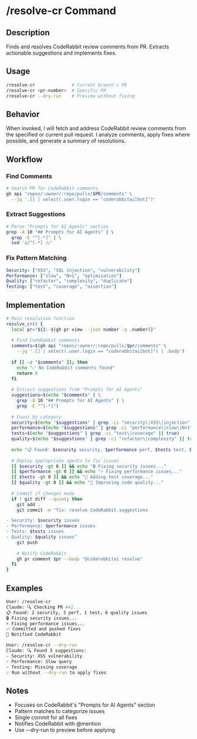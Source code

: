 # /resolve-cr Command

## Description

Finds and resolves CodeRabbit review comments from PR. Extracts actionable suggestions and implements fixes.

## Usage

```bash
/resolve-cr              # Current branch's PR
/resolve-cr <pr-number>  # Specific PR
/resolve-cr --dry-run    # Preview without fixing
```

## Behavior

When invoked, I will fetch and address CodeRabbit review comments from the
specified or current pull request. I analyze comments, apply fixes where
possible, and generate a summary of resolutions.

## Workflow

### Find Comments

```bash
# Search PR for CodeRabbit comments
gh api "repos/:owner/:repo/pulls/$PR/comments" \
  --jq '.[] | select(.user.login == "coderabbitai[bot]")'
```

### Extract Suggestions

```bash
# Parse "Prompts for AI Agents" section
grep -A 10 "## Prompts for AI Agents" | \
  grep -E "^[-*]" | \
  sed 's/^[-*] //'
```

### Fix Pattern Matching

```yaml
Security: ["XSS", "SQL injection", "vulnerability"]
Performance: ["slow", "N+1", "optimization"]  
Quality: ["refactor", "complexity", "duplicate"]
Testing: ["test", "coverage", "assertion"]
```

## Implementation

```bash
# Main resolution function
resolve_cr() {
  local pr="${1:-$(gh pr view --json number -q .number)}"
  
  # Find CodeRabbit comments
  comments=$(gh api "repos/:owner/:repo/pulls/$pr/comments" \
    --jq '.[] | select(.user.login == "coderabbitai[bot]") | .body')
  
  if [[ -z "$comments" ]]; then
    echo "✅ No CodeRabbit comments found"
    return 0
  fi
  
  # Extract suggestions from "Prompts for AI Agents"
  suggestions=$(echo "$comments" | \
    grep -A 10 "## Prompts for AI Agents" | \
    grep -E "^[-*]")
  
  # Count by category
  security=$(echo "$suggestions" | grep -ci "security\|XSS\|injection" || true)
  performance=$(echo "$suggestions" | grep -ci "performance\|slow\|N+1" || true)
  tests=$(echo "$suggestions" | grep -ci "test\|coverage" || true)
  quality=$(echo "$suggestions" | grep -ci "refactor\|complexity" || true)
  
  echo "📋 Found: $security security, $performance perf, $tests test, $quality quality issues"
  
  # Deploy appropriate agents to fix issues
  [[ $security -gt 0 ]] && echo "🔒 Fixing security issues..."
  [[ $performance -gt 0 ]] && echo "⚡ Fixing performance issues..."
  [[ $tests -gt 0 ]] && echo "🧪 Adding test coverage..."
  [[ $quality -gt 0 ]] && echo "🔧 Improving code quality..."
  
  # Commit if changes made
  if ! git diff --quiet; then
    git add .
    git commit -m "fix: resolve CodeRabbit suggestions

- Security: $security issues
- Performance: $performance issues  
- Tests: $tests issues
- Quality: $quality issues"
    git push
    
    # Notify CodeRabbit
    gh pr comment $pr --body "@coderabbitai resolve"
  fi
}
```

## Examples

```bash
User: /resolve-cr
Claude: 🔍 Checking PR #42...
📋 Found: 2 security, 3 perf, 1 test, 6 quality issues
🔒 Fixing security issues...
⚡ Fixing performance issues...
✅ Committed and pushed fixes
💬 Notified CodeRabbit

User: /resolve-cr --dry-run
Claude: 🔍 Found 3 suggestions:
- Security: XSS vulnerability
- Performance: Slow query
- Testing: Missing coverage
💡 Run without --dry-run to apply fixes
```

## Notes

- Focuses on CodeRabbit's "Prompts for AI Agents" section
- Pattern matches to categorize issues
- Single commit for all fixes
- Notifies CodeRabbit with @mention
- Use --dry-run to preview before applying
